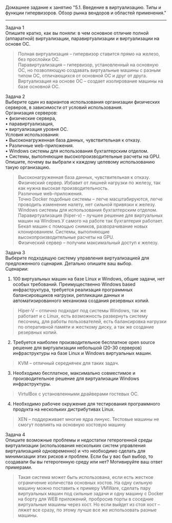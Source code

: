 Домашнее задание к занятию "5.1. Введение в виртуализацию. Типы и функции гипервизоров. Обзор рынка вендоров и областей применения."  
________________________________________
Задача 1  
Опишите кратко, как вы поняли: в чем основное отличие полной (аппаратной) виртуализации, паравиртуализации и виртуализации на основе ОС.  
>Полная виртуализация – гипервизор ставится прямо на железо, без прослойки ОС.  
Паравиртуализация – гипервизор, установленный на основную ОС, но позволяющую создавать виртуальные машины с разным типом ОС, отличающихся от основной ОС и друг от друга.  
Виртуализация на основе ОС – создает изолирование машины на базе основной ОС. 
> 
Задача 2  
Выберите один из вариантов использования организации физических серверов, в зависимости от условий использования.  
Организация серверов:  
•	физические сервера,  
•	паравиртуализация,  
•	виртуализация уровня ОС.  
Условия использования:  
•	Высоконагруженная база данных, чувствительная к отказу.  
•	Различные web-приложения.  
•	Windows системы для использования бухгалтерским отделом.  
•	Системы, выполняющие высокопроизводительные расчеты на GPU.  
Опишите, почему вы выбрали к каждому целевому использованию такую организацию.  
>Высоконагруженная база данных, чувствительная к отказу.    
Физический сервер. Избавит от лишней нагрузки по железу, так как нужна высокая производительность.  
Различные web-приложения.  
Точно Docker подобные системы – легче масштабируются, легче проводить изменение налету, нет сильной привязки к железу.  
Windows системы для использования бухгалтерским отделом.  
Паравиртуализация (hiper-v) – лучшее решение для виртуальных машин на Windows.У самого на работе так бухгалтерия работает. Бекап машин с помощью снимков, разворачивание новых клонированием.
Системы, выполняющие высокопроизводительные расчеты на GPU.  
Физический сервер – получим максимальный доступ к железу.  


Задача 3  
Выберите подходящую систему управления виртуализацией для предложенного сценария. Детально опишите ваш выбор.  
Сценарии:  
1.	100 виртуальных машин на базе Linux и Windows, общие задачи, нет особых требований. Преимущественно Windows based инфраструктура, требуется реализация программных балансировщиков нагрузки, репликации данных и автоматизированного механизма создания резервных копий.  
>Hiper-V – отлично подходит под системы Windows, так же работает и с Linux, есть возможность развернуть систему песочниц, для работы пользователей, есть балансировка нагрузки по оперативной памяти и жесткому диску, а так же создание резервных копий.  
2.	Требуется наиболее производительное бесплатное open source решение для виртуализации небольшой (20-30 серверов) инфраструктуры на базе Linux и Windows виртуальных машин.  
> KVM – отличный середнячек для таких задач.
3.	Необходимо бесплатное, максимально совместимое и производительное решение для виртуализации Windows инфраструктуры.  
>VirtulBox с установленными драйверами гостевых ОС.  
4.	Необходимо рабочее окружение для тестирования программного продукта на нескольких дистрибутивах Linux.  
>XEN – поддерживает многие ядра линукс. Тестовые машины не смогут повлиять на основную хостовую машину  
> 
Задача 4  
Опишите возможные проблемы и недостатки гетерогенной среды виртуализации (использования нескольких систем управления виртуализацией одновременно) и что необходимо сделать для минимизации этих рисков и проблем. Если бы у вас был выбор, то создавали бы вы гетерогенную среду или нет? Мотивируйте ваш ответ примерами.  
>Такая система может быть использована, если есть жесткое ограничение количества основных хостов. На одну сильную машину можно поставить к примеру VMWare, сделать пару виртуальных машин под сильные задачи и одну машину с Docker на борту для WEB приложений, пробросив порты в соседние виртуальные машины через хост. Но если выйдет из стоя хост – ляжет все сразу, по этому лучше все же использовать разные машины.
